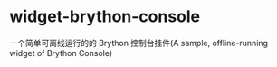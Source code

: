 # widget-brython-console
一个简单可离线运行的的 Brython 控制台挂件(A sample, offline-running widget of Brython Console)
